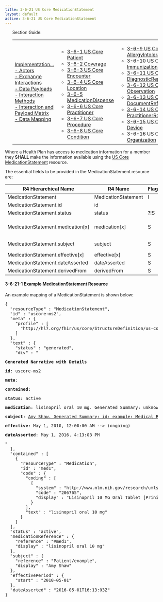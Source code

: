 ```yaml
---
title: 3-6-21 US Core MedicationStatement
layout: default
active: 3-6-21 US Core MedicationStatement
---
```


<ul id="markdown-toc">
	Section Guide:
  <table>
		<tr>
			<td>
	<li><a href="./3_PDex_Implementation_Actors,_Interactions,_Data_Payloads_and_Methods.html" id="markdown-toc-section3">Implementation...</a></li>
  <li><a href="./3-1_Actors.html" id="markdown-toc-actors">- Actors</a></li>
  <li><a href="./3-2_Exchange_Interactions.html" id="markdown-toc-interactions">- Exchange Interactions</a></li>
	<li><a href="./3-3_Data_Payloads.html" id="markdown-toc-payloads">- Data Payloads</a></li>
	<li><a href="./3-4_Interaction_Methods.html" id="markdown-toc-interactions">- Interaction Methods</a></li>
	<li><a href="./3-5_Interaction_and_Payload_Matrix.html" id="markdown-toc-matrix">- Interaction and Payload Matrix</a></li>
	<li><a href="./3-6_Data_Mapping.html" id="markdown-toc-mapping">- Data Mapping</a></li>
			</td>
			<td>
				<ul>
              <li><a href="3-6-1_US_Core_Patient.html">3-6-1 US Core Patient</a></li>
              <li><a href="3-6-2_Coverage.html">3-6-2 Coverage</a></li>
              <li><a href="3-6-3_US_Core_Encounter.html">3-6-3 US Core Encounter</a></li>
              <li><a href="3-6-4_US_Core_Location.html">3-6-4 US Core Location</a></li>
              <li><a href="3-6-5_MedicationDispense.html">3-6-5 MedicationDispense</a></li>
              <li><a href="3-6-6_US_Core_Practitioner.html">3-6-6 US Core Practitioner</a></li>
              <li><a href="3-6-7_US_Core_Procedure.html">3-6-7 US Core Procedure</a></li>
              <li><a href="3-6-8_US_Core_Condition.html">3-6-8 US Core Condition</a></li>
				</ul>
				</td>
			<td>
				<ul>
              <li><a href="3-6-9_US_Core_AllergyIntolerance.html">3-6-9 US Core AllergyIntolerance</a></li>
              <li><a href="3-6-10_US_Core_Immunization.html">3-6-10 US Core Immunization</a></li>
              <li><a href="3-6-11_US_Core_DiagnosticReport.html">3-6-11 US Core DiagnosticReport</a></li>
              <li><a href="3-6-12_US_Core_Observation.html">3-6-12 US Core Observation</a></li>
              <li><a href="3-6-13_US_Core_DocumentReference.html">3-6-13 US Core DocumentReference</a></li>
              <li><a href="3-6-14_US_Core_PractitionerRole.html">3-6-14 US Core PractitionerRole</a></li>
              <li><a href="3-6-15_US_Core_Device.html">3-6-15 US Core Device</a></li>
              <li><a href="3-6-16_US_Core_Organization.html">3-6-16 US Core Organization</a></li>
				</ul>
				</td>
			<td>
				<ul>
					    <li><a href="3-6-17_US_Core_CarePlan.html">3-6-17 US Core CarePlan</a></li>
              <li><a href="3-6-18_US_Core_CareTeam.html">3-6-18 US Core CareTeam</a></li>
              <li><a href="3-6-19_US_Core_Medication.html">3-6-19 US Core Medication</a></li>
              <li><a href="3-6-20_US_Core_MedicationRequest.html">3-6-20 US Core MedicationRequest</a></li>
              <li><a href="3-6-21_US_Core_MedicationStatement.html">3-6-21 US Core MedicationStatement</a></li>
              <li><a href="3-6-22_US_Core_Goal_Profile.html">3-6-22 US Core Goal Profile</a></li>
            </ul>
			</td>	
		</tr>
	</table>
</ul>


Where a Health Plan has access to medication information for a member they **SHALL** make the information available using the [US Core MedicationStatement](https://build.fhir.org/ig/HL7/US-Core-R4/StructureDefinition-us-core-medicationstatement.html) resource.

The essential fields to be provided in the MedicationStatement resource are:

| R4 Hierarchical Name              | R4 Name             | Flags | Card. | Type                                                   |
|-----------------------------------|---------------------|-------|-------|--------------------------------------------------------|
| MedicationStatement               | MedicationStatement | I     | 0..*  |                                                        |
| MedicationStatement.id            | id                  |      | 0..1  | id                                                     |
| MedicationStatement.status        | status              | ?!S  | 1..1  | code                                                   |
| MedicationStatement.medication[x] | medication[x]       | S    | 1..1  | CodeableConcept, Reference(US Core Medication Profile) |
| MedicationStatement.subject       | subject             | S    | 1..1  | Reference(US Core Patient Profile)                     |
| MedicationStatement.effective[x]  | effective[x]        | S    | 0..1  | dateTime, Period                                       |
| MedicationStatement.dateAsserted  | dateAsserted        | S    | 1..1  | dateTime                                               |
| MedicationStatement.derivedFrom   | derivedFrom         | S     | 0..*  | Reference(Resource)                                    |

#### 3-6-21-1 Example MedicationStatement Resource

An example mapping of a MedicationStatement is shown below:

<pre>
{
  "resourceType" : "MedicationStatement",
  "id" : "uscore-ms2",
  "meta" : {
    "profile" : [
      "http://hl7.org/fhir/us/core/StructureDefinition/us-core-medicationstatement"
    ]
  },
  "text" : {
    "status" : "generated",
    "div" : "<div xmlns=\"http://www.w3.org/1999/xhtml\"><p><b>Generated Narrative with Details</b></p><p><b>id</b>: uscore-ms2</p><p><b>meta</b>: </p><p><b>contained</b>: </p><p><b>status</b>: active</p><p><b>medication</b>: lisinopril oral 10 mg. Generated Summary: unknown resource contained</p><p><b>subject</b>: <a href=\"Patient-example.html\">Amy Shaw. Generated Summary: id: example; Medical Record Number = 1032702 (USUAL); active; Amy V. Shaw ; ph: 555-555-5555(HOME), amy.shaw@example.com; gender: female; birthDate: Feb 20, 2007</a></p><p><b>effective</b>: May 1, 2010, 12:00:00 AM --&gt; (ongoing)</p><p><b>dateAsserted</b>: May 1, 2016, 4:13:03 PM</p></div>"
  },
  "contained" : [
    {
      "resourceType" : "Medication",
      "id" : "med1",
      "code" : {
        "coding" : [
          {
            "system" : "http://www.nlm.nih.gov/research/umls/rxnorm",
            "code" : "206765",
            "display" : "Lisinopril 10 MG Oral Tablet [Prinivil]"
          }
        ],
        "text" : "lisinopril oral 10 mg"
      }
    }
  ],
  "status" : "active",
  "medicationReference" : {
    "reference" : "#med1",
    "display" : "lisinopril oral 10 mg"
  },
  "subject" : {
    "reference" : "Patient/example",
    "display" : "Amy Shaw"
  },
  "effectivePeriod" : {
    "start" : "2010-05-01"
  },
  "dateAsserted" : "2016-05-01T16:13:03Z"
}
</pre>

